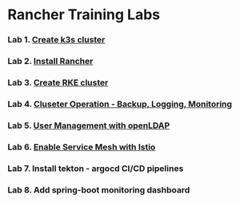 # Rancher Training Labs


### Lab 1. [Create k3s cluster](Lab1-create-k3s-cluster.md)
### Lab 2. [Install Rancher](Lab2-install-rancher-ha.md)
### Lab 3. [Create RKE cluster](Lab3-create-rke-cluster.md)
### Lab 4. [Cluseter Operation - Backup, Logging, Monitoring](Lab4-cluster-operation.md)
### Lab 5. [User Management with openLDAP](Lab5-user-management-openldap.md)
### Lab 6. [Enable Service Mesh with Istio](Lab6-servoce-mesh-with-istio.md)
### Lab 7. Install tekton - argocd CI/CD pipelines
### Lab 8. Add spring-boot monitoring dashboard
